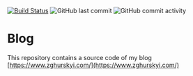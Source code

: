 [![Build Status](https://travis-ci.org/zghurskyi/zghurskyi.github.io.svg?branch=develop)](https://travis-ci.org/zghurskyi/zghurskyi.github.io)
![GitHub last commit](https://img.shields.io/github/last-commit/zghurskyi/zghurskyi.github.io.svg)
![GitHub commit activity](https://img.shields.io/github/commit-activity/y/zghurskyi/zghurskyi.github.io)

# Blog

This repository contains a source code of my blog [https://www.zghurskyi.com/](https://www.zghurskyi.com/)
